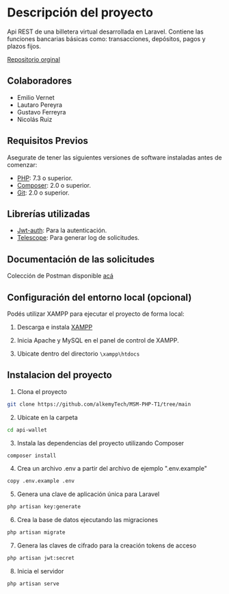 


# Descripción del proyecto

Api REST de una billetera virtual desarrollada en Laravel. Contiene las funciones bancarias básicas como: transacciones, depósitos, pagos y plazos fijos.

[Repositorio orginal](https://github.com/alkemyTech/MSM-PHP-T3)

## Colaboradores
- Emilio Vernet
- Lautaro Pereyra
- Gustavo Ferreyra
- Nicolás Ruiz

## Requisitos Previos

Asegurate de tener las siguientes versiones de software instaladas antes de comenzar:

- [PHP](https://www.php.net/): 7.3 o superior.
- [Composer](https://getcomposer.org/): 2.0 o superior.
- [Git](https://git-scm.com/): 2.0 o superior.

## Librerías utilizadas

- [Jwt-auth](https://jwt-auth.readthedocs.io/en/develop/): Para la autenticación.
- [Telescope](https://laravel.com/docs/10.x/telescope): Para generar log de solicitudes.

## Documentación de las solicitudes

Colección de Postman disponible [acá](https://github.com/emiliovernet/api-wallet/blob/main/api-wallet.postman_collection.json) 

## Configuración del entorno local (opcional)

Podés utilizar XAMPP para ejecutar el proyecto de forma local:

1) Descarga e instala [XAMPP](https://www.apachefriends.org/es/download.html)

2) Inicia Apache y MySQL en el panel de control de XAMPP.

3) Ubicate dentro del directorio ``\xampp\htdocs``

## Instalacion del proyecto

1) Clona el proyecto

```bash
git clone https://github.com/alkemyTech/MSM-PHP-T1/tree/main
```
2) Ubicate en la carpeta

```bash
cd api-wallet
```
3) Instala las dependencias del proyecto utilizando Composer

 ```bash
 composer install
 ```
 
4) Crea un archivo .env a partir del archivo de ejemplo ".env.example"

 ```bash
 copy .env.example .env
 ```

5) Genera una clave de aplicación única para Laravel

 ```bash
 php artisan key:generate
 ```

6) Crea la base de datos ejecutando las migraciones

 ```bash
 php artisan migrate
 ```

7) Genera las claves de cifrado para la creación tokens de acceso

 ```bash
 php artisan jwt:secret
 ```

8) Inicia el servidor

 ```bash
 php artisan serve
 ```

